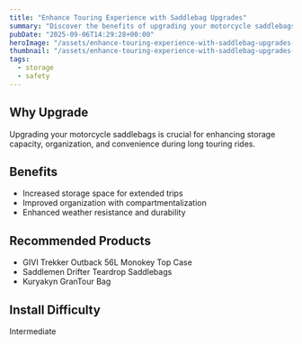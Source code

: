 ```yaml
---
title: "Enhance Touring Experience with Saddlebag Upgrades"
summary: "Discover the benefits of upgrading your motorcycle saddlebags for improved touring."
pubDate: "2025-09-06T14:29:28+00:00"
heroImage: "/assets/enhance-touring-experience-with-saddlebag-upgrades-hero.jpg"
thumbnail: "/assets/enhance-touring-experience-with-saddlebag-upgrades-thumb.jpg"
tags:
  - storage
  - safety
---
```


<h2>Why Upgrade</h2>
<p>Upgrading your motorcycle saddlebags is crucial for enhancing storage capacity, organization, and convenience during long touring rides.</p>
<h2>Benefits</h2>
<ul>
  <li>Increased storage space for extended trips</li>
  <li>Improved organization with compartmentalization</li>
  <li>Enhanced weather resistance and durability</li>
</ul>
<h2>Recommended Products</h2>
<ul>
  <li>GIVI Trekker Outback 56L Monokey Top Case</li>
  <li>Saddlemen Drifter Teardrop Saddlebags</li>
  <li>Kuryakyn GranTour Bag</li>
</ul>
<h2>Install Difficulty</h2>
<p>Intermediate</p>